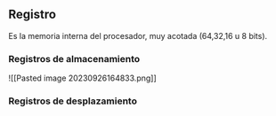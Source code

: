 ## Registro
Es la memoria interna del procesador, muy acotada (64,32,16 u 8 bits).
### Registros de almacenamiento
![[Pasted image 20230926164833.png]]

### Registros de desplazamiento